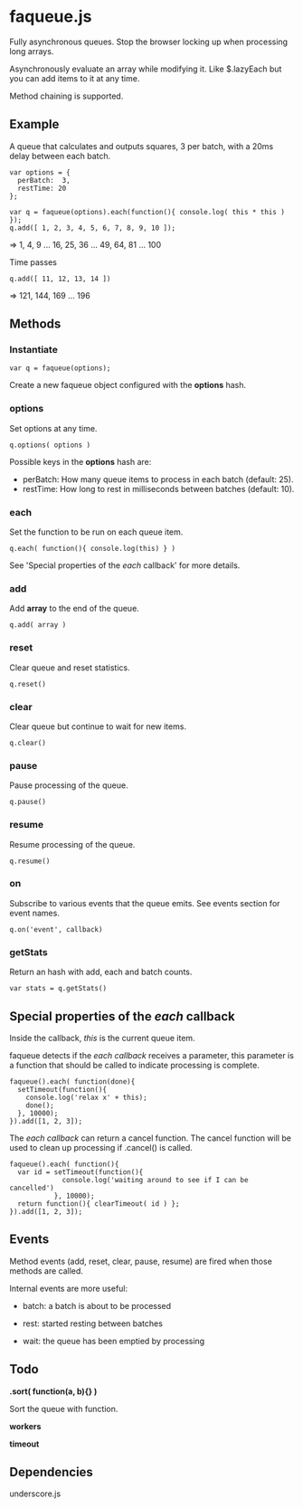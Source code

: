 faqueue.js
==========

Fully asynchronous queues. Stop the browser locking up when processing long arrays. 

Asynchronously evaluate an array while modifying it. Like $.lazyEach but you can add items to it at any time. 

Method chaining is supported.


Example
-------

A queue that calculates and outputs squares, 3 per batch, with a 20ms delay between each batch.

    var options = {
      perBatch:  3,
      restTime: 20
    };

    var q = faqueue(options).each(function(){ console.log( this * this ) });
    q.add([ 1, 2, 3, 4, 5, 6, 7, 8, 9, 10 ]);
    
=> 1, 4, 9 ... 16, 25, 36 ... 49, 64, 81 ... 100

Time passes
    
    q.add([ 11, 12, 13, 14 ])
    
=>  121, 144, 169 ... 196




Methods
-------

### Instantiate

    var q = faqueue(options);

Create a new faqueue object configured with the __options__ hash.


### options

Set options at any time.
    
    q.options( options )

Possible keys in the __options__ hash are:

* perBatch: How many queue items to process in each batch (default: 25).
* restTime: How long to rest in milliseconds between batches (default: 10).


### each

Set the function to be run on each queue item.

    q.each( function(){ console.log(this) } )

See 'Special properties of the _each_ callback' for more details.


### add

Add __array__ to the end of the queue.

    q.add( array )




### reset

Clear queue and reset statistics.

	q.reset()




### clear

Clear queue but continue to wait for new items.

    q.clear()




### pause

Pause processing of the queue.

    q.pause()




### resume

Resume processing of the queue.

    q.resume()



### on

Subscribe to various events that the queue emits. See events section for event names.

    q.on('event', callback)




### getStats

Return an hash with add, each and batch counts.

    var stats = q.getStats()




Special properties of the _each_ callback
-----------------------------------------

Inside the callback, *this* is the current queue item. 

faqueue detects if the _each callback_ receives a parameter, this parameter is a function that should be called to indicate processing is complete.

    faqueue().each( function(done){
      setTimeout(function(){ 
        console.log('relax x' + this);
    	done();
      }, 10000);
    }).add([1, 2, 3]);

The _each callback_ can return a cancel function. The cancel function will be used to clean up processing if .cancel() is called.

    faqueue().each( function(){
      var id = setTimeout(function(){ 
                 console.log('waiting around to see if I can be cancelled') 
               }, 10000);
      return function(){ clearTimeout( id ) };
    }).add([1, 2, 3]);
    

Events
------

Method events (add, reset, clear, pause, resume) are fired when those methods are called.

Internal events are more useful:

* batch: a batch is about to be processed

* rest: started resting between batches

* wait: the queue has been emptied by processing


Todo
----

__.sort( function(a, b){} )__

Sort the queue with function.

__workers__

__timeout__


Dependencies
------------

underscore.js



